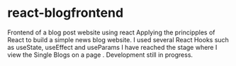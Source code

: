 # react-blogfrontend
Frontend of a blog post website using react
Applying the principples of React to build a simple news blog website.
I used several React Hooks such as useState, useEffect and useParams
I have reached the stage where I view the Single Blogs on a page .
Development still in progress.
